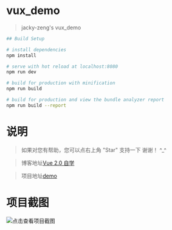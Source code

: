 # vux_demo

> jacky-zeng's vux_demo
``` bash
## Build Setup

# install dependencies
npm install

# serve with hot reload at localhost:8080
npm run dev

# build for production with minification
npm run build

# build for production and view the bundle analyzer report
npm run build --report
```

# 说明

>  如果对您有帮助，您可以点右上角 "Star" 支持一下 谢谢！ ^_^

>  博客地址[Vue 2.0 自学](https://www.zengyanqi.com/2018/02/24/vue-2-0-1/)

>  项目地址[demo](http://store.zengyanqi.com)

# 项目截图

![点击查看项目截图](https://github.com/jacky-zeng/shop_vux/raw/master/images/introduction.gif)

